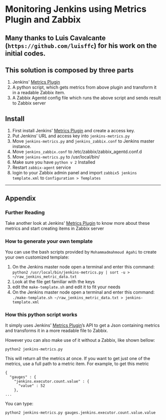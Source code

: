 # Monitoring Jenkins using Metrics Plugin and Zabbix
## Many thanks to Luis Cavalcante (`https://github.com/luisffc`) for his work on the initial codes.


## This solution is composed by three parts
 1. Jenkins' [Metrics Plugin](https://wiki.jenkins-ci.org/display/JENKINS/Metrics+Plugin)
 2. A python script, which gets metrics from above plugin and transform it in a readable Zabbix item.
 3. A Zabbix Agentd config file which runs the above script and sends result to  Zabbix server

## Install
1. First install Jenkins' [Metrics Plugin](https://wiki.jenkins-ci.org/display/JENKINS/Metrics+Plugin) and create a access key.
2. Put Jenkins’ URL and access key into `jenkins-metrics.py`
3. Move `jenkins-metrics.py` and `jenkins_zabbix.conf` to Jenkins master instance.
4. Move `jenkins_zabbix.conf` to /etc/zabbix/zabbix_agentd.conf.d
5. Move `jenkins-metrics.py` to /usr/local/bin/
6. Make sure you have `python v 2` Installed 
7. Restart `zabbix-agent` service 
8. login to your Zabbix admin panel and import `zabbix5 jenkins template.xml` to `Configuration > Templates` 

---

## Appendix
### Further Reading
Take another look at Jenkins' [Metrics Plugin](https://wiki.jenkins-ci.org/display/JENKINS/Metrics+Plugin) to know more about these metrics and start creating items in Zabbix server

### How to generate your own template
You can use the bash scripts provided by `Mohammadmahmoud Agahi` to create your own customized template:
1. On the Jenkins master node open a terminal and enter this command:
        `python2 /usr/local/bin/jenkins-metrics.py | sort -u > ~/raw_jenkins_metric_data.txt`
2. Look at the file get familiar with the keys
3. edit the `make-template.sh` and edit it to fit your needs
4. On the Jenkins master node open a terminal and enter this command: 
        `./make-template.sh ~/raw_jenkins_metric_data.txt > jenkins-template.xml`

### How this python script works
It simply uses Jenkins' [Metrics Plugin](https://wiki.jenkins-ci.org/display/JENKINS/Metrics+Plugin)’s API to get a Json containing metrics and transforms it in a more readable file to Zabbix.

However you can also make use of it without a Zabbix, like shown bellow:

```
python2 jenkins-metrics.py
```

This will return all the metrics at once. If you want to get just one of the metrics, use a full path to a metric item. For example, to get this metric

```
{
  "gauges" : {
    "jenkins.executor.count.value" : {
      "value" : 52
    },
...
```
 
You can type:

```
python2 jenkins-metrics.py gauges.jenkins.executor.count.value.value
```
